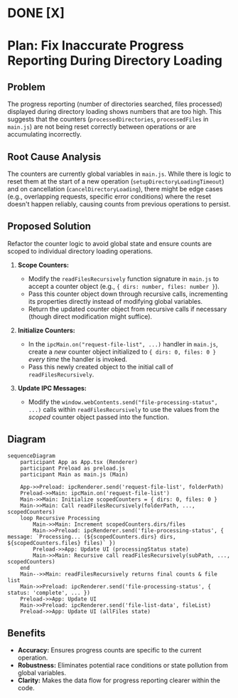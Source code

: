 # DONE [X]
# Plan: Fix Inaccurate Progress Reporting During Directory Loading

## Problem

The progress reporting (number of directories searched, files processed) displayed during directory loading shows numbers that are too high. This suggests that the counters (`processedDirectories`, `processedFiles` in `main.js`) are not being reset correctly between operations or are accumulating incorrectly.

## Root Cause Analysis

The counters are currently global variables in `main.js`. While there is logic to reset them at the start of a new operation (`setupDirectoryLoadingTimeout`) and on cancellation (`cancelDirectoryLoading`), there might be edge cases (e.g., overlapping requests, specific error conditions) where the reset doesn't happen reliably, causing counts from previous operations to persist.

## Proposed Solution

Refactor the counter logic to avoid global state and ensure counts are scoped to individual directory loading operations.

1.  **Scope Counters:**
    *   Modify the `readFilesRecursively` function signature in `main.js` to accept a counter object (e.g., `{ dirs: number, files: number }`).
    *   Pass this counter object down through recursive calls, incrementing its properties directly instead of modifying global variables.
    *   Return the updated counter object from recursive calls if necessary (though direct modification might suffice).

2.  **Initialize Counters:**
    *   In the `ipcMain.on("request-file-list", ...)` handler in `main.js`, create a *new* counter object initialized to `{ dirs: 0, files: 0 }` *every time* the handler is invoked.
    *   Pass this newly created object to the initial call of `readFilesRecursively`.

3.  **Update IPC Messages:**
    *   Modify the `window.webContents.send("file-processing-status", ...)` calls within `readFilesRecursively` to use the values from the *scoped* counter object passed into the function.

## Diagram

```mermaid
sequenceDiagram
    participant App as App.tsx (Renderer)
    participant Preload as preload.js
    participant Main as main.js (Main)

    App->>Preload: ipcRenderer.send('request-file-list', folderPath)
    Preload->>Main: ipcMain.on('request-file-list')
    Main->>Main: Initialize scopedCounters = { dirs: 0, files: 0 }
    Main->>Main: Call readFilesRecursively(folderPath, ..., scopedCounters)
    loop Recursive Processing
        Main->>Main: Increment scopedCounters.dirs/files
        Main->>Preload: ipcRenderer.send('file-processing-status', { message: `Processing... (${scopedCounters.dirs} dirs, ${scopedCounters.files} files)` })
        Preload->>App: Update UI (processingStatus state)
        Main->>Main: Recursive call readFilesRecursively(subPath, ..., scopedCounters)
    end
    Main-->>Main: readFilesRecursively returns final counts & file list
    Main->>Preload: ipcRenderer.send('file-processing-status', { status: 'complete', ... })
    Preload->>App: Update UI
    Main->>Preload: ipcRenderer.send('file-list-data', fileList)
    Preload->>App: Update UI (allFiles state)

```

## Benefits

*   **Accuracy:** Ensures progress counts are specific to the current operation.
*   **Robustness:** Eliminates potential race conditions or state pollution from global variables.
*   **Clarity:** Makes the data flow for progress reporting clearer within the code.
